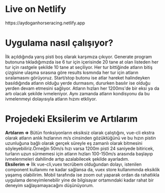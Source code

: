 <h1>Live on Netlify</h1>
<p>https://aydoganhorseracing.netlify.app</p>

<h1>Uygulama nasıl çalışıyor?</h1>
<p>İlk açıldığında yarış pisti boş olarak karşımıza çıkıyor. Generate program butonuna tıkladığımızda ise 6 tur için içerisinde 20 tane at olan listeden her tur için rastgele şekilde 10 tane at seçiliyor. Her tur bittiğinde atların bitiş çizgisine ulaşma sırasına göre results kısmında her tur için atların sıralamasını görüyoruz. Start/stop butonu ise atlar hareket halindeyken basıldığında atların olduğu yerde durmasını, dururken basılır ise olduğu yerden devam etmesini sağlıyor. Atların hızları her 1200ms'de bir eksi ya da artı olacak şekilde ivmeleniyor. Aynı zamanda atların kondisyonu da bu ivmelenmeyi dolayısıyla atların hızını etkliyor.</p>

<h1>Projedeki Eksilerim ve Artılarım</h1>
<p><b>Artılarım =></b> Bütün fonksiyonların eksiksiz olarak çalıştığını, vue-cli ekstra olarak atların anlık hızlarının m/s cinsinden gözüktüğünü ve bu hızın pistin uzunluğuna bağlı olarak gerçek süreyle eş zamanlı olarak bitmesini söyleyebiliriz.Örneğin 50m/s hızı varsa 1200m pisti 24 saniyede bitiricek, turların uzun sürmemesi için atların hızları 100-150m/s arasında başlayıp ivmelenmeleri dahilinde artıp azalabilecek şekilde ayarladım.
<br/>
<b>Eksilerim =></b> İlk vue-cli,vuex tecrübem olduğundan dolayı, istenilen component kullanımı ne kadar sağlansa da, vuex store kullanımında eksiklik yaşamış olabilirim. Mobil tarafında ise zoom out yaparak ordan da rahatlıkla uygulama deneyimlenebilir yine de bilgisayar ortamındaki kadar rahat bir deneyim sağlayamayacağını düşünüyorum. <br/>
</p>
